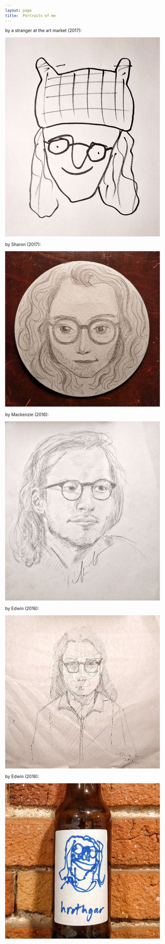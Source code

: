 ```yaml
---
layout: page
title:  Portraits of me
---
```



by a stranger at the art market (2017):

![by a stranger at the art market](/images/portraits/portrait-cathat-t.jpg "by a stranger at the art market")

by Sharon (2017):

![by Sharon](/images/portraits/portrait-sharon-t.jpg "by Sharon")

by Mackenzie (2016):

![by Mackenzie](/images/portraits/portrait-mac-t.jpg "by Mackenzie")

by Edwin (2016):

![by Edwin](/images/portraits/portrait-edwin2-t.jpg "by Edwin")

by Edwin (2016):

![by Edwin](/images/portraits/portrait-edwin1-t.jpg "by Edwin")
